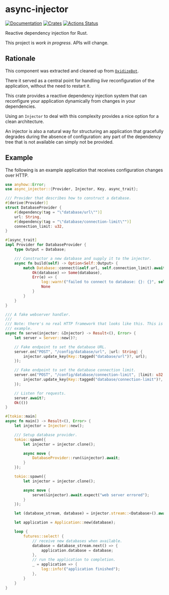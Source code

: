 # async-injector

[![Documentation](https://docs.rs/async-injector/badge.svg)](https://docs.rs/async-injector)
[![Crates](https://img.shields.io/crates/v/async-injector.svg)](https://crates.io/crates/async-injector)
[![Actions Status](https://github.com/udoprog/async-injector/workflows/Rust/badge.svg)](https://github.com/udoprog/async-injector/actions)

Reactive dependency injection for Rust.

This project is _work in progress_. APIs will change.

## Rationale

This component was extracted and cleaned up from [`OxidizeBot`].

There it served as a central point for handling _live_ reconfiguration of the
application, without the need to restart it.

This crate provides a reactive dependency injection system that can reconfigure
your application dynamically from changes in your dependencies.

Using an `Injector` to deal with this complexity provides a nice option for a
clean architecture.

An injector is also a natural way for structuring an application that gracefully
degrades during the absence of configuration: any part of the dependency tree
that is not available can simply not be provided.

[`OxidizeBot`]: https://github.com/udoprog/OxidizeBot

## Example

The following is an example application that receives configuration changes
over HTTP.

```rust
use anyhow::Error;
use async_injector::{Provider, Injector, Key, async_trait};

/// Provider that describes how to construct a database.
#[derive(Provider)]
struct DatabaseProvider {
    #[dependency(tag = "\"database/url\"")]
    url: String,
    #[dependency(tag = "\"database/connection-limit\"")]
    connection_limit: u32,
}

#[async_trait]
impl Provider for DatabaseProvider {
    type Output = Database;

    /// Constructor a new database and supply it to the injector.
    async fn build(self) -> Option<Self::Output> {
        match Database::connect(&self.url, self.connection_limit).await {
            Ok(database) => Some(database),
            Err(e) => {
                log::warn!("failed to connect to database: {}: {}", self.url, e);
                None
            }
        }
    }
}

/// A fake webserver handler.
///
/// Note: there's no real HTTP framework that looks like this. This is just an
/// example.
async fn serve(injector: &Injector) -> Result<(), Error> {
    let server = Server::new()?;

    // Fake endpoint to set the database URL.
    server.on("POST", "/config/database/url", |url: String| {
        injector.update_key(Key::tagged("database/url")?, url);
    });

    // Fake endpoint to set the database connection limit.
    server.on("POST", "/config/database/connection-limit", |limit: u32| {
        injector.update_key(Key::tagged("database/connection-limit")?, limit);
    });

    // Listen for requests.
    server.await?;
    Ok(())
}

#[tokio::main]
async fn main() -> Result<(), Error> {
    let injector = Injector::new();

    /// Setup database provider.
    tokio::spawn({
        let injector = injector.clone();

        async move {
            DatabaseProvider::run(&injector).await;
        }
    });

    tokio::spawn({
        let injector = injector.clone();

        async move {
            serve(&injector).await.expect("web server errored");
        }
    });

    let (database_stream, database) = injector.stream::<Database>().await;

    let application = Application::new(database);

    loop {
        futures::select! {
            // receive new databases when available.
            database = database_stream.next() => {
                application.database = database;
            },
            // run the application to completion.
            _ = application => {
                log::info!("application finished");
            },
        }
    }
}
```